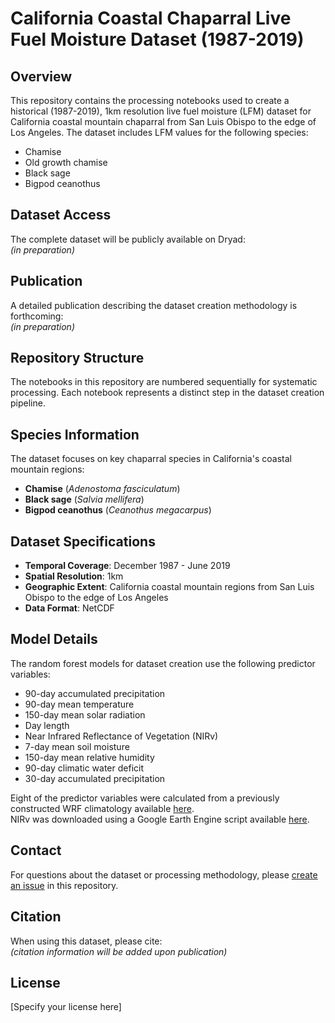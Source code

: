 # California Coastal Chaparral Live Fuel Moisture Dataset (1987-2019)

## Overview
This repository contains the processing notebooks used to create a historical (1987-2019), 1km resolution live fuel moisture (LFM) dataset for California coastal mountain chaparral from San Luis Obispo to the edge of Los Angeles. The dataset includes LFM values for the following species:
- Chamise
- Old growth chamise
- Black sage
- Bigpod ceanothus

## Dataset Access
The complete dataset will be publicly available on Dryad:  
*(in preparation)*

## Publication
A detailed publication describing the dataset creation methodology is forthcoming:  
*(in preparation)*

## Repository Structure
The notebooks in this repository are numbered sequentially for systematic processing. Each notebook represents a distinct step in the dataset creation pipeline.

## Species Information
The dataset focuses on key chaparral species in California's coastal mountain regions:
- **Chamise** (*Adenostoma fasciculatum*)
- **Black sage** (*Salvia mellifera*)
- **Bigpod ceanothus** (*Ceanothus megacarpus*)

## Dataset Specifications
- **Temporal Coverage**: December 1987 - June 2019
- **Spatial Resolution**: 1km
- **Geographic Extent**: California coastal mountain regions from San Luis Obispo to the edge of Los Angeles
- **Data Format**: NetCDF

## Model Details
The random forest models for dataset creation use the following predictor variables:
- 90-day accumulated precipitation
- 90-day mean temperature
- 150-day mean solar radiation
- Day length
- Near Infrared Reflectance of Vegetation (NIRv)
- 7-day mean soil moisture
- 150-day mean relative humidity
- 90-day climatic water deficit
- 30-day accumulated precipitation

Eight of the predictor variables were calculated from a previously constructed WRF climatology available [here](https://clivac.eri.ucsb.edu/clivac/SBCWRFD/index.html).  
NIRv was downloaded using a Google Earth Engine script available [here](https://code.earthengine.google.com/b01c871bf7cb81aaf11e7423dd06781a).  

## Contact
For questions about the dataset or processing methodology, please [create an issue](../../issues) in this repository.

## Citation
When using this dataset, please cite:  
*(citation information will be added upon publication)*

## License
[Specify your license here]
